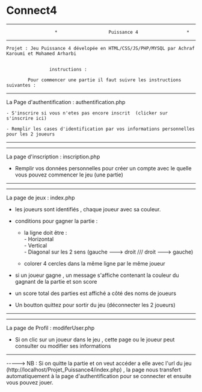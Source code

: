 # Connect4

***************************************************************************************************************
                      *          	      Puissance 4		           *
***************************************************************************************************************

	Projet : Jeu Puissance 4 dévelopée en HTML/CSS/JS/PHP/MYSQL par Achraf Karoumi et Mohamed Arharbi


					instructions :

            Pour commencer une partie il faut suivre les instructions suivantes :


------------------------------------------------------------------------------------------------------------------------
La Page d'authentification :                authentification.php		       	 			        
														        
	- S'inscrire si vous n'etes pas encore inscrit  (clicker sur s'inscrire ici)              		        
										            			        
	- Remplir les cases d'identification par vos informations personnelles pour les 2 joueurs    		        
------------------------------------------------------------------------------------------------------------------------


------------------------------------------------------------------------------------------------------------------------
La page d'inscription :                         inscription.php								
													                
- Remplir vos données personnelles pour créer un  compte avec le quelle vous pouvez commencer le jeu (une partie)       
													                
------------------------------------------------------------------------------------------------------------------------


-------------------------------------------------------------------------------------------------------------------------
La page de jeux  : 				  index.php								 
														         
- les joueurs sont identifiés , chaque joueur avec sa couleur.								 
															 
- conditions pour gagner la partie : 											 
															 
	* la ligne  doit être : 											 
			- Horizontal 										         
			- Vertical 											 
			- Diagonal sur les 2 sens (gauche ---> droit /// droit ---> gauche)				 
															 
	* colorer 4 cercles dans la même ligne par le même joueur							 
															 
															 
- si un joueur gagne , un message s'affiche contenant la couleur du gagnant de la partie et son score                    
															 
- un score total des parties est affiché a côté des noms de joueurs 							 
														         
- Un boutton quittez pour sortir du jeu (déconnecter les 2 joueurs)							 
														         
-------------------------------------------------------------------------------------------------------------------------


------------------------------------------------------------------------------------------------------------------------------------------
La page de Profil : 					modiferUser.php							                  
															                   
- Si on clic sur un joueur dans le jeu , cette page ou le joueur peut consulter ou modifier ses informations		         	  
																	  							                  
------------------------------------------------------------------------------------------------------------------------------------------


-----> NB : Si on quitte la partie et on veut accéder a elle avec l'url du jeu (http://localhost/Projet_Puissance4/index.php) ,
 	la page nous transfert automatiquement à la page d'authentification pour se connecter et ensuite vous pouvez jouer. 


